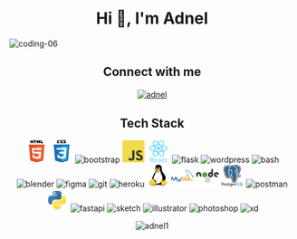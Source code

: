 

<h1 align="center">Hi 👋, I'm Adnel</h1>

![coding-06](https://github.com/Adnel1/Adnel1/assets/26168361/7dddf898-e255-4ced-8032-86abce5e0ee8)

<h2 align="center">Connect with me</h2>
<p align="center">
    <a href="https://linkedin.com/in/adnel" target="blank">
        <img align="center" src="https://raw.githubusercontent.com/rahuldkjain/github-profile-readme-generator/master/src/images/icons/Social/linked-in-alt.svg" alt="adnel" height="30" width="40" />
    </a>
</p>

<h2 align="center">Tech Stack</h2>
<p align="center">
    <img src="https://raw.githubusercontent.com/devicons/devicon/master/icons/html5/html5-original-wordmark.svg" alt="html5" width="40" height="40" />
    <img src="https://raw.githubusercontent.com/devicons/devicon/master/icons/css3/css3-original-wordmark.svg" alt="css3" width="40" height="40" />
    <img src="https://cdn.jsdelivr.net/gh/devicons/devicon@latest/icons/bootstrap/bootstrap-original.svg" alt="bootstrap" width="40" height="40" />
    <img src="https://raw.githubusercontent.com/devicons/devicon/master/icons/javascript/javascript-original.svg" alt="javascript" width="40" height="40" />
    <img src="https://raw.githubusercontent.com/devicons/devicon/master/icons/react/react-original-wordmark.svg" alt="react" width="40" height="40" />
    <img src="https://cdn.jsdelivr.net/gh/devicons/devicon@latest/icons/wordpress/wordpress-original.svg" alt="flask" width="40" height="40" />
    <img src="https://www.vectorlogo.zone/logos/pocoo_flask/pocoo_flask-icon.svg" alt="wordpress" width="40" height="40" />
    <img src="https://cdn.jsdelivr.net/gh/devicons/devicon@latest/icons/bash/bash-plain.svg" alt="bash" width="40" height="40" />
    <img src="https://download.blender.org/branding/community/blender_community_badge_white.svg" alt="blender" width="40" height="40" />
    <img src="https://www.vectorlogo.zone/logos/figma/figma-icon.svg" alt="figma" width="40" height="40" />
    <img src="https://www.vectorlogo.zone/logos/git-scm/git-scm-icon.svg" alt="git" width="40" height="40" />
    <img src="https://www.vectorlogo.zone/logos/heroku/heroku-icon.svg" alt="heroku" width="40" height="40" />
    <img src="https://raw.githubusercontent.com/devicons/devicon/master/icons/linux/linux-original.svg" alt="linux" width="40" height="40" />
    <img src="https://raw.githubusercontent.com/devicons/devicon/master/icons/mysql/mysql-original-wordmark.svg" alt="mysql" width="40" height="40" />
    <img src="https://raw.githubusercontent.com/devicons/devicon/master/icons/nodejs/nodejs-original-wordmark.svg" alt="nodejs" width="40" height="40" />
    <img src="https://raw.githubusercontent.com/devicons/devicon/master/icons/postgresql/postgresql-original-wordmark.svg" alt="postgresql" width="40" height="40" />
    <img src="https://www.vectorlogo.zone/logos/getpostman/getpostman-icon.svg" alt="postman" width="40" height="40" />
    <img src="https://raw.githubusercontent.com/devicons/devicon/master/icons/python/python-original.svg" alt="python" width="40" height="40" />
    <img src="https://cdn.jsdelivr.net/gh/devicons/devicon@latest/icons/fastapi/fastapi-original.svg" alt="fastapi" width="40" height="40" />
    <img src="https://www.vectorlogo.zone/logos/sketchapp/sketchapp-icon.svg" alt="sketch" width="40" height="40" />
    <img src="https://www.vectorlogo.zone/logos/adobe_illustrator/adobe_illustrator-icon.svg" alt="illustrator" width="40" height="40" />
    <img src="https://cdn.jsdelivr.net/gh/devicons/devicon@latest/icons/photoshop/photoshop-original.svg" alt="photoshop" width="40" height="40" />
    <img src="https://cdn.jsdelivr.net/gh/devicons/devicon@latest/icons/xd/xd-original.svg" alt="xd" width="40" height="40" />
</p>

<p align="center">
    <img src="https://komarev.com/ghpvc/?username=adnel1&label=Profile%20views&color=0e75b6&style=flat" alt="adnel1" />
</p>
